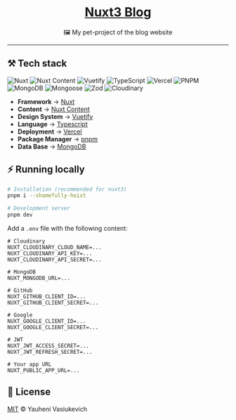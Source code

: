 <div align="center">

# [Nuxt3 Blog](https://nuxt3-blog-mu.vercel.app/)

🖼 My pet-project of the blog website

</div>

---

## ⚒️ Tech stack
<div>
<img alt="Nuxt" src="https://img.shields.io/badge/NuxtJS-0f172a?logo=nuxtdotjs">
<img alt="Nuxt Content" src="https://img.shields.io/badge/NuxtContent-0f172a?logo=nuxtdotjs">
<img alt="Vuetify" src="https://img.shields.io/badge/Vuetify-0f172a?logo=vuetify">
<img alt="TypeScript" src="https://img.shields.io/badge/TypeScript-0f172a?logo=typescript">
<img alt="Vercel" src="https://img.shields.io/badge/Vercel-0f172a?logo=vercel">
<img alt="PNPM" src="https://img.shields.io/badge/PNPM-0f172a?logo=pnpm">
<img alt="MongoDB" src="https://img.shields.io/badge/MongoDB-0f172a?logo=mongodb">
<img alt="Mongoose" src="https://img.shields.io/badge/Mongoose-0f172a?logo=mongoosedotws">
<img alt="Zod" src="https://img.shields.io/badge/Zod-0f172a?logo=zod">
<img alt="Cloudinary" src="https://img.shields.io/badge/Cloudinary-0f172a?logo=cloudinary">
</div>

- **Framework** → [Nuxt](https://nuxtjs.org/)
- **Content** → [Nuxt Content](https://content.nuxtjs.org/)
- **Design System** → [Vuetify](https://vuetifyjs.com/)
- **Language** → [Typescript](https://www.typescriptlang.org/)
- **Deployment** → [Vercel](https://vercel.com/)
- **Package Manager** → [pnpm](https://pnpm.io/)
- **Data Base** → [MongoDB](https://www.mongodb.com/)

## ⚡ Running locally

```bash
# Installation (recommended for nuxt3)
pnpm i --shamefully-hoist

# Development server
pnpm dev
```

Add a `.env` file with the following content:

```env
# Cloudinary
NUXT_CLOUDINARY_CLOUD_NAME=...
NUXT_CLOUDINARY_API_KEY=...
NUXT_CLOUDINARY_API_SECRET=...

# MongoDB
NUXT_MONGODB_URL=...

# GitHub
NUXT_GITHUB_CLIENT_ID=...
NUXT_GITHUB_CLIENT_SECRET=...

# Google
NUXT_GOOGLE_CLIENT_ID=...
NUXT_GOOGLE_CLIENT_SECRET=...

# JWT
NUXT_JWT_ACCESS_SECRET=...
NUXT_JWT_REFRESH_SECRET=...

# Your app URL
NUXT_PUBLIC_APP_URL=...
```

## 📄 License

[MIT](./LICENSE) © Yauheni Vasiukevich
